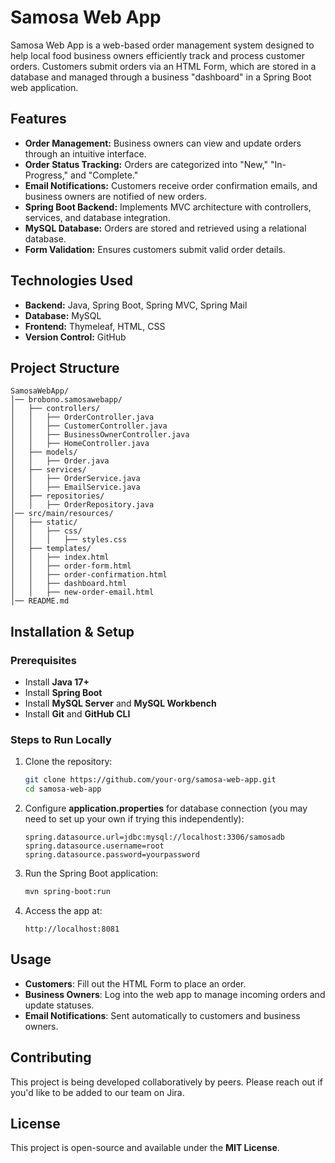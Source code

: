 # Samosa Web App

Samosa Web App is a web-based order management system designed to help local food business owners efficiently track and process customer orders. Customers submit orders via an HTML Form, which are stored in a database and managed through a business "dashboard" in a Spring Boot web application.

## Features
- **Order Management:** Business owners can view and update orders through an intuitive interface.
- **Order Status Tracking:** Orders are categorized into "New," "In-Progress," and "Complete."
- **Email Notifications:** Customers receive order confirmation emails, and business owners are notified of new orders.
- **Spring Boot Backend:** Implements MVC architecture with controllers, services, and database integration.
- **MySQL Database:** Orders are stored and retrieved using a relational database.
- **Form Validation:** Ensures customers submit valid order details.

## Technologies Used
- **Backend:** Java, Spring Boot, Spring MVC, Spring Mail
- **Database:** MySQL
- **Frontend:** Thymeleaf, HTML, CSS
- **Version Control:** GitHub

## Project Structure
```
SamosaWebApp/
│── brobono.samosawebapp/
│   ├── controllers/
│   │   ├── OrderController.java
│   │   ├── CustomerController.java
│   │   ├── BusinessOwnerController.java
│   │   ├── HomeController.java
│   ├── models/
│   │   ├── Order.java
│   ├── services/
│   │   ├── OrderService.java
│   │   ├── EmailService.java
│   ├── repositories/
│   │   ├── OrderRepository.java
│── src/main/resources/
│   ├── static/
│   │   ├── css/
│   │   │   ├── styles.css
│   ├── templates/
│   │   ├── index.html
│   │   ├── order-form.html
│   │   ├── order-confirmation.html
│   │   ├── dashboard.html
│   │   ├── new-order-email.html
│── README.md
```

## Installation & Setup
### Prerequisites
- Install **Java 17+**
- Install **Spring Boot**
- Install **MySQL Server** and **MySQL Workbench**
- Install **Git** and **GitHub CLI**

### Steps to Run Locally
1. Clone the repository:
   ```sh
   git clone https://github.com/your-org/samosa-web-app.git
   cd samosa-web-app
   ```
2. Configure **application.properties** for database connection (you may need to set up your own if trying this independently):
   ```properties
   spring.datasource.url=jdbc:mysql://localhost:3306/samosadb
   spring.datasource.username=root
   spring.datasource.password=yourpassword
   ```
3. Run the Spring Boot application:
   ```sh
   mvn spring-boot:run
   ```
4. Access the app at:
   ```
   http://localhost:8081
   ```

## Usage
- **Customers**: Fill out the HTML Form to place an order.
- **Business Owners**: Log into the web app to manage incoming orders and update statuses.
- **Email Notifications**: Sent automatically to customers and business owners.

## Contributing
This project is being developed collaboratively by peers. Please reach out if you'd like to be added to our team on Jira.

## License
This project is open-source and available under the **MIT License**.

